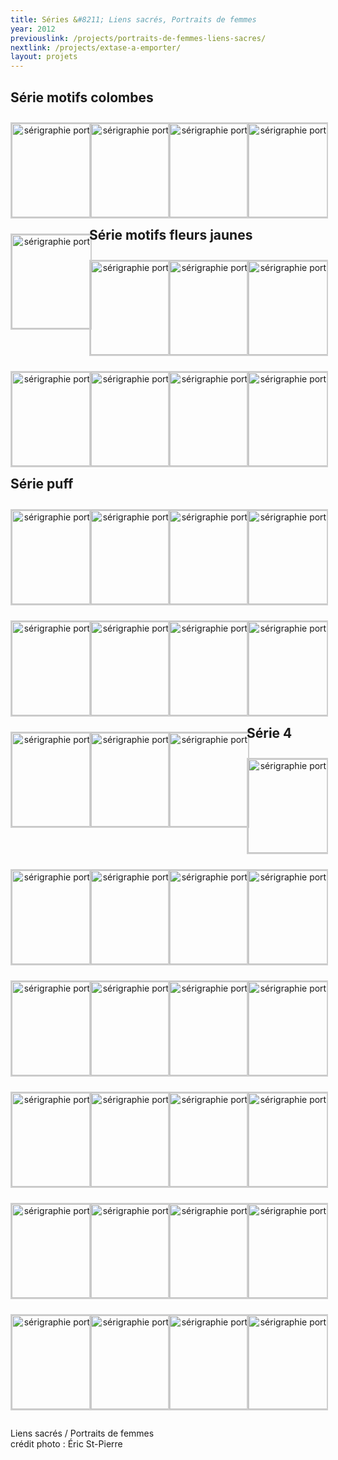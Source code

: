 ```yaml
---
title: Séries &#8211; Liens sacrés, Portraits de femmes
year: 2012
previouslink: /projects/portraits-de-femmes-liens-sacres/
nextlink: /projects/extase-a-emporter/
layout: projets
---
```

<h2>Série motifs colombes</h2>
<style type='text/css'> #gallery-1 {margin: auto;}#gallery-1 .gallery-item {float: left;margin-top: 10px;text-align: center;width: 25%;}#gallery-1 img {border: 2px solid #cfcfcf;}#gallery-1 .gallery-caption {margin-left: 0;}</style>
		<div id='gallery-1' class='gallery galleryid-684 gallery-columns-4 gallery-size-thumbnail'><dl class='gallery-item'>
			<dt class='gallery-icon'>
				<a rel="prettyPhoto[slides]" href='/wp-content/uploads/2015/01/serie-liens-sacres-12.jpg' title='eve_motif_colombes'><img width="150" height="150" src="/wp-content/uploads/2015/01/serie-liens-sacres-12-150x150.jpg" class="attachment-thumbnail" alt="sérigraphie portrait" /></a>
			</dt></dl><dl class='gallery-item'>
			<dt class='gallery-icon'>
				<a rel="prettyPhoto[slides]" href='/wp-content/uploads/2015/01/serie-liens-sacres-13.jpg' title='martine_motif_colombes'><img width="150" height="150" src="/wp-content/uploads/2015/01/serie-liens-sacres-13-150x150.jpg" class="attachment-thumbnail" alt="sérigraphie portrait" /></a>
			</dt></dl><dl class='gallery-item'>
			<dt class='gallery-icon'>
				<a rel="prettyPhoto[slides]" href='/wp-content/uploads/2015/01/serie-liens-sacres-15.jpg' title='myriam_motif_colombes'><img width="150" height="150" src="/wp-content/uploads/2015/01/serie-liens-sacres-15-150x150.jpg" class="attachment-thumbnail" alt="sérigraphie portrait" /></a>
			</dt></dl><dl class='gallery-item'>
			<dt class='gallery-icon'>
				<a rel="prettyPhoto[slides]" href='/wp-content/uploads/2015/01/serie-liens-sacres-16.jpg' title='julie_motif_colombes'><img width="150" height="150" src="/wp-content/uploads/2015/01/serie-liens-sacres-16-150x150.jpg" class="attachment-thumbnail" alt="sérigraphie portrait" /></a>
			</dt></dl><dl class='gallery-item'>
			<dt class='gallery-icon'>
				<a rel="prettyPhoto[slides]" href='/wp-content/uploads/2015/01/serie-liens-sacres-36.jpg' title='carole_motif_colombes'><img width="150" height="150" src="/wp-content/uploads/2015/01/serie-liens-sacres-36-150x150.jpg" class="attachment-thumbnail" alt="sérigraphie portrait" /></a>
			</dt></dl>
		</div>
<h2>Série motifs fleurs jaunes</h2>
<style type='text/css'>#gallery-2 {margin: auto;}#gallery-2 .gallery-item {float: left;margin-top: 10px;text-align: center;width: 25%;}#gallery-2 img {border: 2px solid #cfcfcf;}#gallery-2 .gallery-caption {margin-left: 0;}</style>
		<!-- see gallery_shortcode() in wp-includes/media.php -->
		<div id='gallery-2' class='gallery galleryid-684 gallery-columns-4 gallery-size-thumbnail'><dl class='gallery-item'>
			<dt class='gallery-icon'>
				<a rel="prettyPhoto[slides]" href='/wp-content/uploads/2015/01/serie-liens-sacres-25.jpg' title='julie_motifs_fleurs_jaunes'><img width="150" height="150" src="/wp-content/uploads/2015/01/serie-liens-sacres-25-150x150.jpg" class="attachment-thumbnail" alt="sérigraphie portrait" /></a>
			</dt></dl><dl class='gallery-item'>
			<dt class='gallery-icon'>
				<a rel="prettyPhoto[slides]" href='/wp-content/uploads/2015/01/serie-liens-sacres-26.jpg' title='martine_motifs_fleurs_jaunes'><img width="150" height="150" src="/wp-content/uploads/2015/01/serie-liens-sacres-26-150x150.jpg" class="attachment-thumbnail" alt="sérigraphie portrait" /></a>
			</dt></dl><dl class='gallery-item'>
			<dt class='gallery-icon'>
				<a rel="prettyPhoto[slides]" href='/wp-content/uploads/2015/01/serie-liens-sacres-27.jpg' title='lucienne_motifs_fleurs_jaunes'><img width="150" height="150" src="/wp-content/uploads/2015/01/serie-liens-sacres-27-150x150.jpg" class="attachment-thumbnail" alt="sérigraphie portrait" /></a>
			</dt></dl><dl class='gallery-item'>
			<dt class='gallery-icon'>
				<a rel="prettyPhoto[slides]" href='/wp-content/uploads/2015/01/serie-liens-sacres-29.jpg' title='myriam_motifs_fleurs_jaunes'><img width="150" height="150" src="/wp-content/uploads/2015/01/serie-liens-sacres-29-150x150.jpg" class="attachment-thumbnail" alt="sérigraphie portrait" /></a>
			</dt></dl><dl class='gallery-item'>
			<dt class='gallery-icon'>
				<a rel="prettyPhoto[slides]" href='/wp-content/uploads/2015/01/serie-liens-sacres-30.jpg' title='maude_motifs_fleurs_jaunes'><img width="150" height="150" src="/wp-content/uploads/2015/01/serie-liens-sacres-30-150x150.jpg" class="attachment-thumbnail" alt="sérigraphie portrait" /></a>
			</dt></dl><dl class='gallery-item'>
			<dt class='gallery-icon'>
				<a rel="prettyPhoto[slides]" href='/wp-content/uploads/2015/01/serie-liens-sacres-31.jpg' title='carole_motifs_fleurs_jaunes'><img width="150" height="150" src="/wp-content/uploads/2015/01/serie-liens-sacres-31-150x150.jpg" class="attachment-thumbnail" alt="sérigraphie portrait" /></a>
			</dt></dl><dl class='gallery-item'>
			<dt class='gallery-icon'>
				<a rel="prettyPhoto[slides]" href='/wp-content/uploads/2015/01/serie-liens-sacres-32.jpg' title='marie-pierre_motifs_fleurs_jaunes'><img width="150" height="150" src="/wp-content/uploads/2015/01/serie-liens-sacres-32-150x150.jpg" class="attachment-thumbnail" alt="sérigraphie portrait" /></a>
			</dt></dl>
		</div>
<h2>Série puff</h2>
<style type='text/css'>#gallery-3 {margin: auto;}#gallery-3 .gallery-item {float: left;margin-top: 10px;text-align: center;width: 25%;}#gallery-3 img {border: 2px solid #cfcfcf;}#gallery-3 .gallery-caption {margin-left: 0;}</style>
		<!-- see gallery_shortcode() in wp-includes/media.php -->
		<div id='gallery-3' class='gallery galleryid-684 gallery-columns-4 gallery-size-thumbnail'><dl class='gallery-item'>
			<dt class='gallery-icon'>
				<a rel="prettyPhoto[slides]" href='/wp-content/uploads/2015/01/serie-liens-sacres-1.jpg' title='martine_puff'><img width="150" height="150" src="/wp-content/uploads/2015/01/serie-liens-sacres-1-150x150.jpg" class="attachment-thumbnail" alt="sérigraphie portrait" /></a>
			</dt></dl><dl class='gallery-item'>
			<dt class='gallery-icon'>
				<a rel="prettyPhoto[slides]" href='/wp-content/uploads/2015/01/serie-liens-sacres-2.jpg' title='lucienne_puff'><img width="150" height="150" src="/wp-content/uploads/2015/01/serie-liens-sacres-2-150x150.jpg" class="attachment-thumbnail" alt="sérigraphie portrait" /></a>
			</dt></dl><dl class='gallery-item'>
			<dt class='gallery-icon'>
				<a rel="prettyPhoto[slides]" href='/wp-content/uploads/2015/01/serie-liens-sacres-3.jpg' title='maude_puff'><img width="150" height="150" src="/wp-content/uploads/2015/01/serie-liens-sacres-3-150x150.jpg" class="attachment-thumbnail" alt="sérigraphie portrait" /></a>
			</dt></dl><dl class='gallery-item'>
			<dt class='gallery-icon'>
				<a rel="prettyPhoto[slides]" href='/wp-content/uploads/2015/01/serie-liens-sacres-4.jpg' title='réjeanne_puff'><img width="150" height="150" src="/wp-content/uploads/2015/01/serie-liens-sacres-4-150x150.jpg" class="attachment-thumbnail" alt="sérigraphie portrait" /></a>
			</dt></dl><dl class='gallery-item'>
			<dt class='gallery-icon'>
				<a rel="prettyPhoto[slides]" href='/wp-content/uploads/2015/01/serie-liens-sacres-5.jpg' title='marie-pierre_puff'><img width="150" height="150" src="/wp-content/uploads/2015/01/serie-liens-sacres-5-150x150.jpg" class="attachment-thumbnail" alt="sérigraphie portrait" /></a>
			</dt></dl><dl class='gallery-item'>
			<dt class='gallery-icon'>
				<a rel="prettyPhoto[slides]" href='/wp-content/uploads/2015/01/serie-liens-sacres-6.jpg' title='eve_puff_rouge'><img width="150" height="150" src="/wp-content/uploads/2015/01/serie-liens-sacres-6-150x150.jpg" class="attachment-thumbnail" alt="sérigraphie portrait" /></a>
			</dt></dl><dl class='gallery-item'>
			<dt class='gallery-icon'>
				<a rel="prettyPhoto[slides]" href='/wp-content/uploads/2015/01/serie-liens-sacres-7.jpg' title='eve_puff_mauve'><img width="150" height="150" src="/wp-content/uploads/2015/01/serie-liens-sacres-7-150x150.jpg" class="attachment-thumbnail" alt="sérigraphie portrait" /></a>
			</dt></dl><dl class='gallery-item'>
			<dt class='gallery-icon'>
				<a rel="prettyPhoto[slides]" href='/wp-content/uploads/2015/01/serie-liens-sacres-8.jpg' title='carole_puff'><img width="150" height="150" src="/wp-content/uploads/2015/01/serie-liens-sacres-8-150x150.jpg" class="attachment-thumbnail" alt="sérigraphie portrait" /></a>
			</dt></dl><dl class='gallery-item'>
			<dt class='gallery-icon'>
				<a rel="prettyPhoto[slides]" href='/wp-content/uploads/2015/01/serie-liens-sacres-9.jpg' title='myriam_puff'><img width="150" height="150" src="/wp-content/uploads/2015/01/serie-liens-sacres-9-150x150.jpg" class="attachment-thumbnail" alt="sérigraphie portrait" /></a>
			</dt></dl><dl class='gallery-item'>
			<dt class='gallery-icon'>
				<a rel="prettyPhoto[slides]" href='/wp-content/uploads/2015/01/serie-liens-sacres-21.jpg' title='julie_puff'><img width="150" height="150" src="/wp-content/uploads/2015/01/serie-liens-sacres-21-150x150.jpg" class="attachment-thumbnail" alt="sérigraphie portrait" /></a>
			</dt></dl><dl class='gallery-item'>
			<dt class='gallery-icon'>
				<a rel="prettyPhoto[slides]" href='/wp-content/uploads/2015/01/serie-liens-sacres-23.jpg' title='julie_puff'><img width="150" height="150" src="/wp-content/uploads/2015/01/serie-liens-sacres-23-150x150.jpg" class="attachment-thumbnail" alt="sérigraphie portrait" /></a>
			</dt></dl>
		</div>
<h2>Série 4</h2>
<style type='text/css'>#gallery-4 {margin: auto;}#gallery-4 .gallery-item {float: left;margin-top: 10px;text-align: center;width: 25%;}#gallery-4 img {border: 2px solid #cfcfcf;}#gallery-4 .gallery-caption {margin-left: 0;}</style>
		<!-- see gallery_shortcode() in wp-includes/media.php -->
		<div id='gallery-4' class='gallery galleryid-684 gallery-columns-4 gallery-size-thumbnail'><dl class='gallery-item'>
			<dt class='gallery-icon'>
				<a rel="prettyPhoto[slides]" href='/wp-content/uploads/2015/01/serie-liens-sacres-10.jpg' title='réjeanne_série-4_flocage'><img width="150" height="150" src="/wp-content/uploads/2015/01/serie-liens-sacres-10-150x150.jpg" class="attachment-thumbnail" alt="sérigraphie portrait" /></a>
			</dt></dl><dl class='gallery-item'>
			<dt class='gallery-icon'>
				<a rel="prettyPhoto[slides]" href='/wp-content/uploads/2015/01/serie-liens-sacres-11.jpg' title='maude_série-4_fleurs'><img width="150" height="150" src="/wp-content/uploads/2015/01/serie-liens-sacres-11-150x150.jpg" class="attachment-thumbnail" alt="sérigraphie portrait" /></a>
			</dt></dl><dl class='gallery-item'>
			<dt class='gallery-icon'>
				<a rel="prettyPhoto[slides]" href='/wp-content/uploads/2015/01/serie-liens-sacres-14.jpg' title='julie_série-4_arabesques'><img width="150" height="150" src="/wp-content/uploads/2015/01/serie-liens-sacres-14-150x150.jpg" class="attachment-thumbnail" alt="sérigraphie portrait" /></a>
			</dt></dl><dl class='gallery-item'>
			<dt class='gallery-icon'>
				<a rel="prettyPhoto[slides]" href='/wp-content/uploads/2015/01/serie-liens-sacres-17.jpg' title='carole_série-4_fleurs'><img width="150" height="150" src="/wp-content/uploads/2015/01/serie-liens-sacres-17-150x150.jpg" class="attachment-thumbnail" alt="sérigraphie portrait" /></a>
			</dt></dl><dl class='gallery-item'>
			<dt class='gallery-icon'>
				<a rel="prettyPhoto[slides]" href='/wp-content/uploads/2015/01/serie-liens-sacres-18.jpg' title='réjeanne_série-4_fleurs'><img width="150" height="150" src="/wp-content/uploads/2015/01/serie-liens-sacres-18-150x150.jpg" class="attachment-thumbnail" alt="sérigraphie portrait" /></a>
			</dt></dl><dl class='gallery-item'>
			<dt class='gallery-icon'>
				<a rel="prettyPhoto[slides]" href='/wp-content/uploads/2015/01/serie-liens-sacres-19.jpg' title='martine_série-4_fleurs'><img width="150" height="150" src="/wp-content/uploads/2015/01/serie-liens-sacres-19-150x150.jpg" class="attachment-thumbnail" alt="sérigraphie portrait" /></a>
			</dt></dl><dl class='gallery-item'>
			<dt class='gallery-icon'>
				<a rel="prettyPhoto[slides]" href='/wp-content/uploads/2015/01/serie-liens-sacres-20.jpg' title='maude_série-4_fleurs'><img width="150" height="150" src="/wp-content/uploads/2015/01/serie-liens-sacres-20-150x150.jpg" class="attachment-thumbnail" alt="sérigraphie portrait" /></a>
			</dt></dl><dl class='gallery-item'>
			<dt class='gallery-icon'>
				<a rel="prettyPhoto[slides]" href='/wp-content/uploads/2015/01/serie-liens-sacres-22.jpg' title='réjeanne_série-4_flocage'><img width="150" height="150" src="/wp-content/uploads/2015/01/serie-liens-sacres-22-150x150.jpg" class="attachment-thumbnail" alt="sérigraphie portrait" /></a>
			</dt></dl><dl class='gallery-item'>
			<dt class='gallery-icon'>
				<a rel="prettyPhoto[slides]" href='/wp-content/uploads/2015/01/serie-liens-sacres-24.jpg' title='julie_série-4_flocage'><img width="150" height="150" src="/wp-content/uploads/2015/01/serie-liens-sacres-24-150x150.jpg" class="attachment-thumbnail" alt="sérigraphie portrait" /></a>
			</dt></dl><dl class='gallery-item'>
			<dt class='gallery-icon'>
				<a rel="prettyPhoto[slides]" href='/wp-content/uploads/2015/01/serie-liens-sacres-28.jpg' title='maude_série-4_fleurs'><img width="150" height="150" src="/wp-content/uploads/2015/01/serie-liens-sacres-28-150x150.jpg" class="attachment-thumbnail" alt="sérigraphie portrait" /></a>
			</dt></dl><dl class='gallery-item'>
			<dt class='gallery-icon'>
				<a rel="prettyPhoto[slides]" href='/wp-content/uploads/2015/01/serie-liens-sacres-33.jpg' title='martine_série-4_fleurs'><img width="150" height="150" src="/wp-content/uploads/2015/01/serie-liens-sacres-33-150x150.jpg" class="attachment-thumbnail" alt="sérigraphie portrait" /></a>
			</dt></dl><dl class='gallery-item'>
			<dt class='gallery-icon'>
				<a rel="prettyPhoto[slides]" href='/wp-content/uploads/2015/01/serie-liens-sacres-34.jpg' title='julie_série-4_fleurs'><img width="150" height="150" src="/wp-content/uploads/2015/01/serie-liens-sacres-34-150x150.jpg" class="attachment-thumbnail" alt="sérigraphie portrait" /></a>
			</dt></dl><dl class='gallery-item'>
			<dt class='gallery-icon'>
				<a rel="prettyPhoto[slides]" href='/wp-content/uploads/2015/01/serie-liens-sacres-35.jpg' title='marie-pierre_série-4_arabesques'><img width="150" height="150" src="/wp-content/uploads/2015/01/serie-liens-sacres-35-150x150.jpg" class="attachment-thumbnail" alt="sérigraphie portrait" /></a>
			</dt></dl><dl class='gallery-item'>
			<dt class='gallery-icon'>
				<a rel="prettyPhoto[slides]" href='/wp-content/uploads/2015/01/serie-liens-sacres-37.jpg' title='lucienne_série-4_fleurs'><img width="150" height="150" src="/wp-content/uploads/2015/01/serie-liens-sacres-37-150x150.jpg" class="attachment-thumbnail" alt="sérigraphie portrait" /></a>
			</dt></dl><dl class='gallery-item'>
			<dt class='gallery-icon'>
				<a rel="prettyPhoto[slides]" href='/wp-content/uploads/2015/01/serie-liens-sacres-38.jpg' title='réjeanne_série-4_arabesques'><img width="150" height="150" src="/wp-content/uploads/2015/01/serie-liens-sacres-38-150x150.jpg" class="attachment-thumbnail" alt="sérigraphie portrait" /></a>
			</dt></dl><dl class='gallery-item'>
			<dt class='gallery-icon'>
				<a rel="prettyPhoto[slides]" href='/wp-content/uploads/2015/01/serie-liens-sacres-39.jpg' title='marie-pierre_série-4_fleurs'><img width="150" height="150" src="/wp-content/uploads/2015/01/serie-liens-sacres-39-150x150.jpg" class="attachment-thumbnail" alt="sérigraphie portrait" /></a>
			</dt></dl><dl class='gallery-item'>
			<dt class='gallery-icon'>
				<a rel="prettyPhoto[slides]" href='/wp-content/uploads/2015/01/serie-liens-sacres-40.jpg' title='eve_série-4_leopard'><img width="150" height="150" src="/wp-content/uploads/2015/01/serie-liens-sacres-40-150x150.jpg" class="attachment-thumbnail" alt="sérigraphie portrait" /></a>
			</dt></dl><dl class='gallery-item'>
			<dt class='gallery-icon'>
				<a rel="prettyPhoto[slides]" href='/wp-content/uploads/2015/01/serie-liens-sacres-41.jpg' title='julie_série-4_motifs_rouges'><img width="150" height="150" src="/wp-content/uploads/2015/01/serie-liens-sacres-41-150x150.jpg" class="attachment-thumbnail" alt="sérigraphie portrait" /></a>
			</dt></dl><dl class='gallery-item'>
			<dt class='gallery-icon'>
				<a rel="prettyPhoto[slides]" href='/wp-content/uploads/2015/01/serie-liens-sacres-42.jpg' title='marie-pierre_série-4_tissu_fleurs'><img width="150" height="150" src="/wp-content/uploads/2015/01/serie-liens-sacres-42-150x150.jpg" class="attachment-thumbnail" alt="sérigraphie portrait" /></a>
			</dt></dl><dl class='gallery-item'>
			<dt class='gallery-icon'>
				<a rel="prettyPhoto[slides]" href='/wp-content/uploads/2015/01/serie-liens-sacres-43.jpg' title='marie-pierre_série-4_motifs'><img width="150" height="150" src="/wp-content/uploads/2015/01/serie-liens-sacres-43-150x150.jpg" class="attachment-thumbnail" alt="sérigraphie portrait" /></a>
			</dt></dl><dl class='gallery-item'>
			<dt class='gallery-icon'>
				<a rel="prettyPhoto[slides]" href='/wp-content/uploads/2015/01/serie-liens-sacres-44.jpg' title='myriam_série-4_leopard'><img width="150" height="150" src="/wp-content/uploads/2015/01/serie-liens-sacres-44-150x150.jpg" class="attachment-thumbnail" alt="sérigraphie portrait" /></a>
			</dt></dl>
			<br style='clear: both;' />
		</div>
<div class="one_half"><p>
Liens sacrés / Portraits de femmes<br />
crédit photo : Éric St-Pierre</p>
</div>
